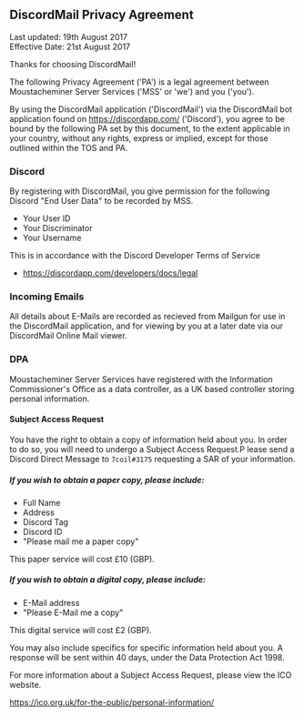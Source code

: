 ## DiscordMail Privacy Agreement

Last updated: 19th August 2017  
Effective Date: 21st August 2017

Thanks for choosing DiscordMail!

The following Privacy Agreement ('PA') is a legal agreement between Moustacheminer Server Services ('MSS' or 'we') and you ('you').

By using the DiscordMail application ('DiscordMail') via the DiscordMail bot application found on https://discordapp.com/ ('Discord'), you agree to be bound by the following PA set by this document, to the extent applicable in your country, without any rights, express or implied, except for those outlined within the TOS and PA.

### Discord

By registering with DiscordMail, you give permission for the following Discord "End User Data" to be recorded by MSS.

- Your User ID
- Your Discriminator
- Your Username

This is in accordance with the Discord Developer Terms of Service

- https://discordapp.com/developers/docs/legal

### Incoming Emails

All details about E-Mails are recorded as recieved from Mailgun for use in the DiscordMail application, and for viewing by you at a later date via our DiscordMail Online Mail viewer.

### DPA

Moustacheminer Server Services have registered with the Information Commissioner's Office as a data controller, as a UK based controller storing personal information.

#### Subject Access Request

You have the right to obtain a copy of information held about you. In order to do so, you will need to undergo a Subject Access Request.P lease send a Discord Direct Message to `7coil#3175` requesting a SAR of your information.

##### If you wish to obtain a paper copy, please include:

- Full Name
- Address
- Discord Tag
- Discord ID
- "Please mail me a paper copy"

This paper service will cost £10 (GBP).

##### If you wish to obtain a digital copy, please include:

- E-Mail address
- "Please E-Mail me a copy"

This digital service will cost £2 (GBP).

You may also include specifics for specific information held about you. A response will be sent within 40 days, under the Data Protection Act 1998.

For more information about a Subject Access Request, please view the ICO website.

https://ico.org.uk/for-the-public/personal-information/